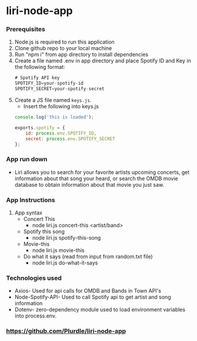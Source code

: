 # liri-node-app

<!-- Put installation instruction to get this to work(i.e env file setup) -->

### Prerequisites
1. Node.js is required to run this application
2. Clone github repo to your local machine
3. Run "npm i" from app directory to install dependencies
4. Create a file named .env in app directory and place Spotify ID and Key in the following format:
    ```js
    # Spotify API key
    SPOTIFY_ID=your-spotify-id
    SPOTIFY_SECRET=your-spotify-secret
   ```
5. Create a JS file named `keys.js`.
    * Insert the following into keys.js
    ```js
    console.log('this is loaded');

    exports.spotify = {
        id: process.env.SPOTIFY_ID,
        secret: process.env.SPOTIFY_SECRET
    };
    ```

### App run down
* Liri allows you to search for your favorite artists upcoming concerts, get information about that song your heard, or search the OMDB movie database to obtain information about that movie you just saw. 

### App Instructions

1. App syntax
    * Concert This
        * node liri.js concert-this <artist/band>
    * Spotify this song
        * node liri.js spotify-this-song <songName>
    * Movie-this
        * node liri.js movie-this <movieName>
    * Do what it says (read from input from random.txt file)
        * node liri.js do-what-it-says

### Technologies used

* Axios- Used for api calls for OMDB and Bands in Town API's
* Node-Spotify-API- Used to call Spotify api to get artist and song information
* Dotenv- zero-dependency module used to load environment variables into process.env. 


### https://github.com/Plurdle/liri-node-app